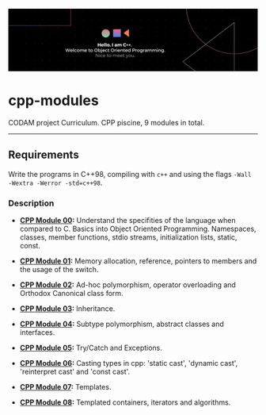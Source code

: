![](https://github.com/ingdicath/images_md/blob/main/cpp.png)

# cpp-modules

CODAM project Curriculum. CPP piscine, 9 modules in total.

---
## Requirements
Write the programs in C++98, compiling with ```c++``` and using the flags ```-Wall -Wextra -Werror -std=c++98```.

### Description

- **[CPP Module 00](https://github.com/ingdicath/cpp-modules/tree/main/module_00):** Understand the specifities of the language when compared to C. Basics into Object Oriented Programming. Namespaces, classes, member functions, stdio streams, initialization lists, static, const.

- **[CPP Module 01](https://github.com/ingdicath/cpp-modules/tree/main/module_01):** Memory allocation, reference, pointers to members and the usage of the switch.

- **[CPP Module 02](https://github.com/ingdicath/cpp-modules/tree/main/module_02):** Ad-hoc polymorphism, operator overloading and Orthodox Canonical class form.

- **[CPP Module 03](https://github.com/ingdicath/cpp-modules/tree/main/module_03):** Inheritance.

- **[CPP Module 04](https://github.com/ingdicath/cpp-modules/tree/main/module_04):** Subtype polymorphism, abstract classes and interfaces.

- **[CPP Module 05](https://github.com/ingdicath/cpp-modules/tree/main/module_05):** Try/Catch and Exceptions.

- **[CPP Module 06](https://github.com/ingdicath/cpp-modules/tree/main/module_06):** Casting types in cpp: 'static cast', 'dynamic cast', 'reinterpret cast' and 'const cast'.

- **[CPP Module 07](https://github.com/ingdicath/cpp-modules/tree/main/module_07):** Templates.

- **[CPP Module 08](https://github.com/ingdicath/cpp-modules/tree/main/module_08):** Templated containers, iterators and algorithms.
